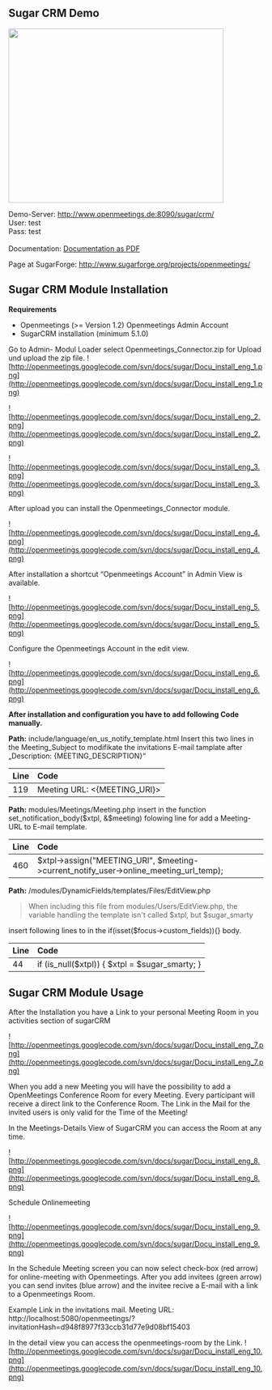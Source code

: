 

## Sugar CRM Demo ##

<a href='http://www.youtube.com/watch?feature=player_embedded&v=wBxG7w_rddQ' target='_blank'><img src='http://img.youtube.com/vi/wBxG7w_rddQ/0.jpg' width='425' height=344 /></a>

Demo-Server: http://www.openmeetings.de:8090/sugar/crm/<br />
User: test<br />
Pass: test<br />
<br />
Documentation:
[Documentation as PDF](http://openmeetings.googlecode.com/svn/docs/sugar/Docu_install_eng.pdf)

Page at SugarForge: http://www.sugarforge.org/projects/openmeetings/<br />

## Sugar CRM Module Installation ##

**Requirements**

  * Openmeetings (>= Version 1.2) Openmeetings Admin Account
  * SugarCRM installation (minimum 5.1.0)


Go to Admin- Modul Loader  select Openmeetings\_Connector.zip for Upload und upload the zip file.
![http://openmeetings.googlecode.com/svn/docs/sugar/Docu_install_eng_1.png](http://openmeetings.googlecode.com/svn/docs/sugar/Docu_install_eng_1.png)

![http://openmeetings.googlecode.com/svn/docs/sugar/Docu_install_eng_2.png](http://openmeetings.googlecode.com/svn/docs/sugar/Docu_install_eng_2.png)

![http://openmeetings.googlecode.com/svn/docs/sugar/Docu_install_eng_3.png](http://openmeetings.googlecode.com/svn/docs/sugar/Docu_install_eng_3.png)

After upload you can install the Openmeetings\_Connector module.

![http://openmeetings.googlecode.com/svn/docs/sugar/Docu_install_eng_4.png](http://openmeetings.googlecode.com/svn/docs/sugar/Docu_install_eng_4.png)

After installation a shortcut “Openmeetings Account” in Admin View is available.

![http://openmeetings.googlecode.com/svn/docs/sugar/Docu_install_eng_5.png](http://openmeetings.googlecode.com/svn/docs/sugar/Docu_install_eng_5.png)

Configure the Openmeetings Account in the edit view.

![http://openmeetings.googlecode.com/svn/docs/sugar/Docu_install_eng_6.png](http://openmeetings.googlecode.com/svn/docs/sugar/Docu_install_eng_6.png)

**After installation and configuration you have to add following Code manually.**

**Path:** include/language/en\_us\_notify\_template.html
Insert this two lines in the Meeting\_Subject <!-- BEGIN: Meeting\_Subject -->   to modifikate the invitations E-mail tamplate after „Description: {MEETING\_DESCRIPTION}“

| Line | Code |
|:-----|:-----|
| 119 | Meeting URL: <{MEETING\_URl}>  |

**Path:** modules/Meetings/Meeting.php
insert in the function set\_notification\_body($xtpl, &$meeting) folowing line for add a Meeting-URL to E-mail template.

| Line | Code |
|:-----|:-----|
| 460 | $xtpl->assign("MEETING\_URl", $meeting->current\_notify\_user->online\_meeting\_url\_temp);   |

**Path:** /modules/DynamicFields/templates/Files/EditView.php

> When including this file from modules/Users/EditView.php,
> the variable handling the template isn't called $xtpl, but $sugar\_smarty

insert following lines to in the
if(isset($focus->custom\_fields)){} body.

| Line | Code |
|:-----|:-----|
| 44 | if (is\_null($xtpl)) { $xtpl = $sugar\_smarty; }|


## Sugar CRM Module Usage ##

After the Installation you have a Link to your personal Meeting Room in you activities section of sugarCRM

![http://openmeetings.googlecode.com/svn/docs/sugar/Docu_install_eng_7.png](http://openmeetings.googlecode.com/svn/docs/sugar/Docu_install_eng_7.png)

When you add a new Meeting you will have the possibility to add a OpenMeetings Conference Room for every Meeting. Every participant will receive a direct link to the Conference Room. The Link in the Mail for the invited users is only valid for the Time of the Meeting!

In the Meetings-Details View of SugarCRM you can access the Room at any time.

![http://openmeetings.googlecode.com/svn/docs/sugar/Docu_install_eng_8.png](http://openmeetings.googlecode.com/svn/docs/sugar/Docu_install_eng_8.png)

Schedule Onlinemeeting

![http://openmeetings.googlecode.com/svn/docs/sugar/Docu_install_eng_9.png](http://openmeetings.googlecode.com/svn/docs/sugar/Docu_install_eng_9.png)

In the Schedule Meeting screen you can now select check-box (red arrow) for online-meeting with Openmeetings. After you add invitees (green arrow) you can send invites (blue arrow) and the invitee recive a E-mail with a link to a Openmeetings Room.

Example Link in the invitations mail.
Meeting URL:
http://localhost:5080/openmeetings/?invitationHash=d948f8977f33ccb31d77e9d08bf15403

In the detail view you can access the openmeetings-room by the Link.
![http://openmeetings.googlecode.com/svn/docs/sugar/Docu_install_eng_10.png](http://openmeetings.googlecode.com/svn/docs/sugar/Docu_install_eng_10.png)